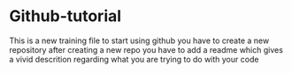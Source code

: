 # Github-tutorial
This is a new training file to start using github you have to create a new repository after creating a new repo you have to add a readme which gives a vivid descrition regarding what you are trying to do
with your code

